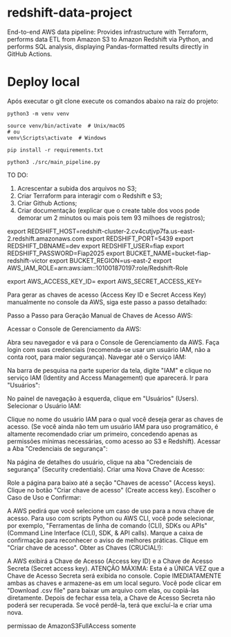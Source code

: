 # redshift-data-project

End-to-end AWS data pipeline: Provides infrastructure with Terraform, performs data ETL from Amazon S3 to Amazon Redshift via Python, and performs SQL analysis, displaying Pandas-formatted results directly in GitHub Actions.

# Deploy local
Após executar o git clone execute os comandos abaixo na raiz do projeto:

```
python3 -m venv venv

source venv/bin/activate  # Unix/macOS
# ou
venv\Scripts\activate  # Windows

pip install -r requirements.txt

python3 ./src/main_pipeline.py
```


TO DO:

1. Acrescentar a subida dos arquivos no S3;
2. Criar Terraform para interagir com o Redshift e S3;
3. Criar Github Actions;
4. Criar documentação (explicar que o create table dos voos pode demorar um 2 minutos ou mais pois tem 93 milhoes de registros);

export REDSHIFT_HOST=redshift-cluster-2.cv4cutjvp7fa.us-east-2.redshift.amazonaws.com 
export REDSHIFT_PORT=5439
export REDSHIFT_DBNAME=dev
export REDSHIFT_USER=fiap
export REDSHIFT_PASSWORD=Fiap2025
export BUCKET_NAME=bucket-fiap-redshift-victor
export BUCKET_REGION=us-east-2
export AWS_IAM_ROLE=arn:aws:iam::101001870197:role/Redshift-Role

export AWS_ACCESS_KEY_ID= 
export AWS_SECRET_ACCESS_KEY=


Para gerar as chaves de acesso (Access Key ID e Secret Access Key) manualmente no console da AWS, siga este passo a passo detalhado:

Passo a Passo para Geração Manual de Chaves de Acesso AWS:

Acessar o Console de Gerenciamento da AWS:

Abra seu navegador e vá para o Console de Gerenciamento da AWS.
Faça login com suas credenciais (recomenda-se usar um usuário IAM, não a conta root, para maior segurança).
Navegar até o Serviço IAM:

Na barra de pesquisa na parte superior da tela, digite "IAM" e clique no serviço IAM (Identity and Access Management) que aparecerá.
Ir para "Usuários":

No painel de navegação à esquerda, clique em "Usuários" (Users).
Selecionar o Usuário IAM:

Clique no nome do usuário IAM para o qual você deseja gerar as chaves de acesso. (Se você ainda não tem um usuário IAM para uso programático, é altamente recomendado criar um primeiro, concedendo apenas as permissões mínimas necessárias, como acesso ao S3 e Redshift).
Acessar a Aba "Credenciais de segurança":

Na página de detalhes do usuário, clique na aba "Credenciais de segurança" (Security credentials).
Criar uma Nova Chave de Acesso:

Role a página para baixo até a seção "Chaves de acesso" (Access keys).
Clique no botão "Criar chave de acesso" (Create access key).
Escolher o Caso de Uso e Confirmar:

A AWS pedirá que você selecione um caso de uso para a nova chave de acesso. Para uso com scripts Python ou AWS CLI, você pode selecionar, por exemplo, "Ferramentas de linha de comando (CLI), SDKs ou APIs" (Command Line Interface (CLI), SDK, & API calls).
Marque a caixa de confirmação para reconhecer o aviso de melhores práticas.
Clique em "Criar chave de acesso".
Obter as Chaves (CRUCIAL!):

A AWS exibirá a Chave de Acesso (Access key ID) e a Chave de Acesso Secreta (Secret access key).
ATENÇÃO MÁXIMA: Esta é a ÚNICA VEZ que a Chave de Acesso Secreta será exibida no console.
Copie IMEDIATAMENTE ambas as chaves e armazene-as em um local seguro. Você pode clicar em "Download .csv file" para baixar um arquivo com elas, ou copiá-las diretamente.
Depois de fechar essa tela, a Chave de Acesso Secreta não poderá ser recuperada. Se você perdê-la, terá que excluí-la e criar uma nova.


permissao de AmazonS3FullAccess somente